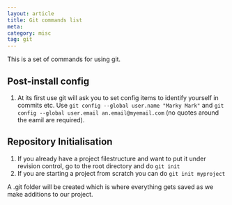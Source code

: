 ```yaml
---
layout: article
title: Git commands list
meta: 
category: misc
tag: git
---
```


This is a set of commands for using git.

## Post-install config

1. At its first use git will ask you to set config items to identify yourself in commits etc. Use `git config --global user.name "Marky Mark"` and `git config --global user.email an.email@myemail.com` (no quotes around the eamil are required).

## Repository Initialisation 

1. If you already have a project filestructure and want to put it under revision control, go to the root directory and do `git init`
1. If you are starting a project from scratch you can do `git init myproject`

A .git folder will be created which is where everything gets saved as we make additions to our project.

